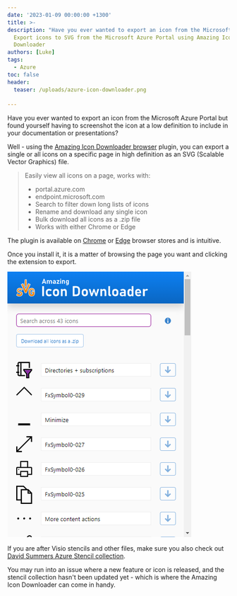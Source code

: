 ```yaml
---
date: '2023-01-09 00:00:00 +1300'
title: >-
description: "Have you ever wanted to export an icon from the Microsoft Azure Portal but found yourself having to screenshot the icon at a low definition to include i..."
  Export icons to SVG from the Microsoft Azure Portal using Amazing Icon
  Downloader
authors: [Luke]
tags:
  - Azure
toc: false
header:
  teaser: /uploads/azure-icon-downloader.png

---
```

Have you ever wanted to export an icon from the Microsoft Azure Portal but found yourself having to screenshot the icon at a low definition to include in your documentation or presentations?

Well - using the [Amazing Icon Downloader browser](https://github.com/mattl-msft/Amazing-Icon-Downloader "logo Amazing Icon Downloader") plugin, you can export a single or all icons on a specific page in high definition as an SVG (Scalable Vector Graphics) file.

> Easily view all icons on a page, works with:
>
> * portal.azure.com
> * endpoint.microsoft.com
> * Search to filter down long lists of icons
> * Rename and download any single icon
> * Bulk download all icons as a .zip file
> * Works with either Chrome or Edge

The plugin is available on [Chrome](https://chrome.google.com/webstore/detail/amazing-icon-downloader/kllljifcjfleikiipbkdcgllbllahaob "Amazing Icon Downloader") or [Edge](https://microsoftedge.microsoft.com/addons/detail/amazing-icon-downloader/goanjjfecbakkdmbchgoooajnbiafong "Amazing Icon Downloader") browser stores and is intuitive.

Once you install it, it is a matter of browsing the page you want and clicking the extension to export.

![Azure Icon Downloader](/uploads/azure-icon-downloader.png "Azure Icon Downloader")

If you are after Visio stencils and other files, make sure you also check out [David Summers Azure Stencil collection](https://github.com/David-Summers/Azure-Design "David-Summers / Azure-Design").

You may run into an issue where a new feature or icon is released, and the stencil collection hasn't been updated yet - which is where the Amazing Icon Downloader can come in handy.
